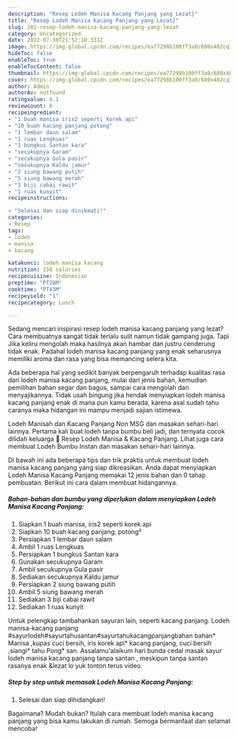 ```yaml
---
description: "Resep Lodeh Manisa Kacang Panjang yang Lezat}"
title: "Resep Lodeh Manisa Kacang Panjang yang Lezat}"
slug: 201-resep-lodeh-manisa-kacang-panjang-yang-lezat
category: Uncategorized
date: 2022-07-30T21:52:10.331Z
image: https://img-global.cpcdn.com/recipes/ea77298b100ff3a0/680x482cq70/lodeh-manisa-kacang-panjang-foto-resep-utama.jpg
hideToc: false
enableToc: true
enableTocContent: false
thumbnail: https://img-global.cpcdn.com/recipes/ea77298b100ff3a0/680x482cq70/lodeh-manisa-kacang-panjang-foto-resep-utama.jpg
cover: https://img-global.cpcdn.com/recipes/ea77298b100ff3a0/680x482cq70/lodeh-manisa-kacang-panjang-foto-resep-utama.jpg
author: Admin
authorAv: notfound
ratingvalue: 4.1
reviewcount: 8
recipeingredient:
- "1 buah manisa iris2 seperti korek api"
- "10 buah kacang panjang potong"
- "1 lembar daun salam"
- "1 ruas Lengkuas"
- "1 bungkus Santan kara"
- "secukupnya Garam"
- "secukupnya Gula pasir"
- "secukupnya Kaldu jamur"
- "2 siung bawang putih"
- "5 siung bawang merah"
- "3 biji cabai rawit"
- "1 ruas kunyit"
recipeinstructions:

- "Selesai dan siap dinikmati!"
categories:
- Resep
tags:
- lodeh
- manisa
- kacang

katakunci: lodeh manisa kacang 
nutrition: 158 calories
recipecuisine: Indonesian
preptime: "PT28M"
cooktime: "PT43M"
recipeyield: "1"
recipecategory: Lunch

---
```



Sedang mencari inspirasi resep lodeh manisa kacang panjang yang lezat? Cara membuatnya sangat tidak terlalu sulit namun tidak gampang juga. Tapi Jika keliru mengolah maka hasilnya akan hambar dan justru cenderung tidak enak. Padahal lodeh manisa kacang panjang yang enak seharusnya memiliki aroma dan rasa yang bisa memancing selera kita.


Ada beberapa hal yang sedikit banyak berpengaruh terhadap kualitas rasa dari lodeh manisa kacang panjang, mulai dari jenis bahan, kemudian pemilihan bahan segar dan bagus, sampai cara mengolah dan menyajikannya. Tidak usah bingung jika hendak menyiapkan lodeh manisa kacang panjang enak di mana pun kamu berada, karena asal sudah tahu caranya maka hidangan ini mampu menjadi sajian istimewa.

Lodeh Manisah dan Kacang Panjang Non MSG dan masakan sehari-hari lainnya. Pertama kali buat lodeh tanpa bumbu beli jadi, dan ternyata cocok dilidah keluarga 😬 Resep Lodeh Manisa &amp; Kacang Panjang. Lihat juga cara membuat Lodeh Bumbu Instan dan masakan sehari-hari lainnya.


Di bawah ini ada beberapa tips dan trik praktis untuk membuat lodeh manisa kacang panjang yang siap dikreasikan. Anda dapat menyiapkan Lodeh Manisa Kacang Panjang memakai 12 jenis bahan dan 0 tahap pembuatan. Berikut ini cara dalam membuat hidangannya.

<!--inarticleads1-->

##### Bahan-bahan dan bumbu yang diperlukan dalam menyiapkan Lodeh Manisa Kacang Panjang:

1. Siapkan 1 buah manisa, iris2 seperti korek api
1. Siapkan 10 buah kacang panjang, potong²
1. Persiapkan 1 lembar daun salam
1. Ambil 1 ruas Lengkuas
1. Persiapkan 1 bungkus Santan kara
1. Gunakan secukupnya Garam
1. Ambil secukupnya Gula pasir
1. Sediakan secukupnya Kaldu jamur
1. Persiapkan 2 siung bawang putih
1. Ambil 5 siung bawang merah
1. Sediakan 3 biji cabai rawit
1. Sediakan 1 ruas kunyit


Untuk pelengkap tambahankan sayuran lain, seperti kacang panjang. Lodeh manisa-kacang panjang #sayurlodeh#sayurtahusantan#sayurtahukacangpanjangbahan bahan* Manisa ,kupas cuci bersih, iris korek api* kacang panjang, cuci bersih ,siangi* tahu Pong* san. Assalamu&#39;alaikum hari bunda cedal masak sayur lodeh manisa kacang panjang tanpa santan , meskipun tanpa santan rasanya enak &amp;lezat lo yuk tonton terus video. 

<!--inarticleads2-->

##### Step by step untuk memasak Lodeh Manisa Kacang Panjang:


1. Selesai dan siap dihidangkan!



Bagaimana? Mudah bukan? Itulah cara membuat lodeh manisa kacang panjang yang bisa kamu lakukan di rumah. Semoga bermanfaat dan selamat mencoba!
